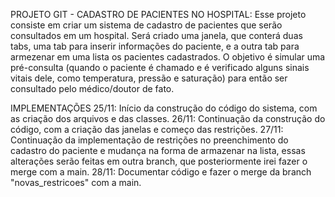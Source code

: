 PROJETO GIT - CADASTRO DE PACIENTES NO HOSPITAL:
Esse projeto consiste em criar um sistema de cadastro de pacientes que serão consultados em um hospital. Será criado uma janela, que conterá duas tabs, uma tab para inserir informações do paciente, e a outra tab para armezenar em uma lista os pacientes cadastrados.
O objetivo é simular uma pré-consulta (quando o paciente é chamado e é verificado alguns sinais vitais dele, como temperatura, pressão e saturação) para então ser consultado pelo médico/doutor de fato.

IMPLEMENTAÇÕES 
25/11: Início da construção do código do sistema, com as criação dos arquivos e das classes.
26/11: Continuação da construção do código, com a criação das janelas e começo das restrições.
27/11: Continuação da implementação de restrições no preenchimento do cadastro do paciente e mudança na forma de armazenar na lista, essas alterações serão feitas em outra branch, que posteriormente irei fazer o merge com a main.
28/11: Documentar código e fazer o merge da branch "novas_restricoes" com a main.
